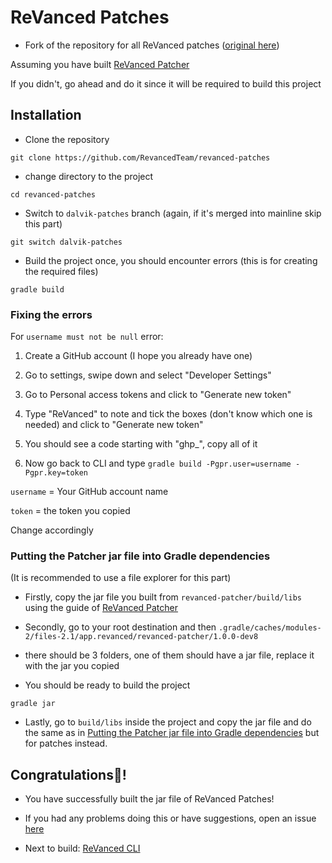 # ReVanced Patches

* Fork of the repository for all ReVanced patches ([original here](https://github.com/ReVancedTeam/revanced-patches))

Assuming you have built [ReVanced Patcher](https://github.com/CriticalRange/revanced-cli/wiki/Building-ReVanced-Patcher)

If you didn't, go ahead and do it since it will be required to build this project

## Installation

* Clone the repository

`git clone https://github.com/RevancedTeam/revanced-patches`

* change directory to the project

`cd revanced-patches`

* Switch to `dalvik-patches` branch (again, if it's merged into mainline skip this part)

`git switch dalvik-patches`

* Build the project once, you should encounter errors (this is for creating the required files)

`gradle build`

### Fixing the errors

For `username must not be null` error:

1. Create a GitHub account (I hope you already have one)

2. Go to settings, swipe down and select "Developer Settings"

3. Go to Personal access tokens and click to "Generate new token"

4. Type "ReVanced" to note and tick the boxes (don't know which one is needed) and click to "Generate new token"

5. You should see a code starting with "ghp_", copy all of it

6. Now go back to CLI and type `gradle build -Pgpr.user=username -Pgpr.key=token`

`username` = Your GitHub account name

`token` = the token you copied

Change accordingly

### Putting the Patcher jar file into Gradle dependencies

(It is recommended to use a file explorer for this part)

* Firstly, copy the jar file you built from `revanced-patcher/build/libs` using the guide of [ReVanced Patcher](https://github.com/CriticalRange/revanced-cli/wiki/Building-ReVanced-Patcher)

* Secondly, go to your root destination and then `.gradle/caches/modules-2/files-2.1/app.revanced/revanced-patcher/1.0.0-dev8` 

* there should be 3 folders, one of them should have a jar file, replace it with the jar you copied

* You should be ready to build the project

`gradle jar`

* Lastly, go to `build/libs` inside the project and copy the jar file and do the same as in [Putting the Patcher jar file into Gradle dependencies](https://github.com/CriticalRange/revanced-cli/wiki/Building-ReVanced-Patches/_edit#putting-the-patcher-jar-file-into-gradle-dependencies) but for patches instead.

## Congratulations🎉!

* You have successfully built the jar file of ReVanced Patches!

* If you had any problems doing this or have suggestions, open an issue [here](https://github.com/ReVancedTeam/revanced-patches/issues)

* Next to build: [ReVanced CLI](https://github.com/CriticalRange/revanced-cli/wiki/Building-the-ReVanced-CLI)
